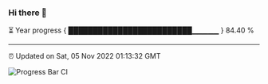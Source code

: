 ### Hi there 👋

⏳ Year progress { █████████████████████████▁▁▁▁▁ } 84.40 %

---

⏰ Updated on Sat, 05 Nov 2022 01:13:32 GMT

![Progress Bar CI](https://github.com/liununu/liununu/workflows/Progress%20Bar%20CI/badge.svg)

